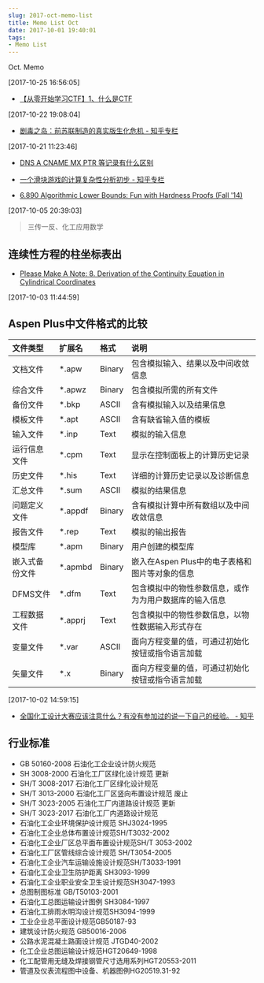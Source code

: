 ```yaml
---
slug: 2017-oct-memo-list
title: Memo List Oct
date: 2017-10-01 19:40:01
tags:
- Memo List
---
```

Oct. Memo 

<!-- truncate -->


[2017-10-25 16:56:05]

- [【从零开始学习CTF】1、什么是CTF](https://zhuanlan.zhihu.com/p/30319968)


[2017-10-22 19:08:04]

- [剧毒之岛：前苏联制造的真实版生化危机 - 知乎专栏](https://zhuanlan.zhihu.com/p/30219197)


[2017-10-21 11:23:46]

- [DNS A CNAME MX PTR 等记录有什么区别](http://www.diantansuo.com/what-is-different-dns-record-types)


- [一个滑块游戏的计算复杂性分析初步 - 知乎专栏](https://zhuanlan.zhihu.com/p/29835678)
- [6.890 Algorithmic Lower Bounds: Fun with Hardness Proofs (Fall '14)](http://courses.csail.mit.edu/6.890/fall14/)


[2017-10-05 20:39:03]

> 三传一反、化工应用数学

## 连续性方程的柱坐标表出

- [Please Make A Note: 8. Derivation of the Continuity Equation in Cylindrical Coordinates](http://pleasemakeanote.blogspot.hk/2009/02/8-derivation-of-continuity-equation-in.html)

[2017-10-03 11:44:59]

## Aspen Plus中文件格式的比较

文件类型      |扩展名    |格式     |说明
:------------|:--------|:--------|:-------
文档文件	   | \*.apw	  |  Binary	|  包含模拟输入、结果以及中间收敛信息
综合文件	   | \*.apwz	|  Binary	| 包含模拟所需的所有文件
备份文件	   | \*.bkp	  |  ASCII	|含有模拟输入以及结果信息
模板文件	   | \*.apt	  |  ASCII	|含有缺省输入值的模板
输入文件	   | \*.inp	  |  Text	  |模拟的输入信息
运行信息文件 | \*.cpm	  |  Text	   |显示在控制面板上的计算历史记录
历史文件	   | \*.his	  |  Text	  |详细的计算历史记录以及诊断信息
汇总文件	   | \*.sum	  |  ASCII	|模拟的结果信息
问题定义文件 | \*.appdf	 | Binary	 |含有模拟计算中所有数组以及中间收敛信息
报告文件	   | \*.rep	  |  Text	  |模拟的输出报告
模型库	      | \*.apm	 |  Binary	|用户创建的模型库
嵌入式备份文件| \*.apmbd	|  Binary	|嵌入在Aspen Plus中的电子表格和图片等对象的信息
DFMS文件	   | \*.dfm	  |  Text	  |包含模拟中的物性参数信息，或作为为用户数据库的输入信息
工程数据文件	|  \*.apprj	| Text	 |包含模拟中的物性参数信息，以物性数据输入形式存在
变量文件	   | \*.var	   | ASCII	|面向方程变量的值，可通过初始化按钮或指令语言加载
矢量文件	   | \*.x	     | Binary	|面向方程变量的值，可通过初始化按钮或指令语言加载


[2017-10-02 14:59:15]

- [全国化工设计大赛应该注意什么？有没有参加过的说一下自己的经验。 - 知乎](https://www.zhihu.com/question/22052277/answer/21597506)

## 行业标准

- GB 50160-2008 石油化工企业设计防火规范
- SH 3008-2000 石油化工厂区绿化设计规范 更新
- SH/T 3008-2017 石油化工厂区绿化设计规范
- SH/T 3013-2000 石油化工厂区竖向布置设计规范 废止
- SH/T 3023-2005 石油化工厂内道路设计规范 更新
- SH/T 3023-2017 石油化工厂内道路设计规范
- 石油化工企业环境保护设计规范 SHJ3024-1995
- 石油化工企业总体布置设计规范SH/T3032-2002
- 石油化工企业厂区总平面布置设计规范SH/T 3053-2002
- 石油化工厂区管线综合设计规范 SH/T3054-2005
- 石油化工企业汽车运输设施设计规范SH/T3033-1991
- 石油化工企业卫生防护距离 SH3093-1999
- 石油化工企业职业安全卫生设计规范SH3047-1993
- 总图制图标准 GB/T50103-2001
- 石油化工总图运输设计图例 SH3084-1997
- 石油化工排雨水明沟设计规范SH3094-1999
- 工业企业总平面设计规范GB50187-93
- 建筑设计防火规范 GB50016-2006
- 公路水泥混凝土路面设计规范 JTGD40-2002
- 化工企业总图运输设计规范HGT20649-1998
- 化工配管用无缝及焊接钢管尺寸选用系列HGT20553-2011
- 管道及仪表流程图中设备、机器图例HG20519.31-92
